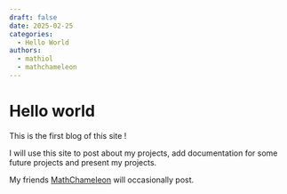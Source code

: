 ```yaml
---
draft: false
date: 2025-02-25
categories:
  - Hello World
authors:
  - mathiol
  - mathchameleon
---
```


# Hello world

This is the first blog of this site !

I will use this site to post about my projects, add documentation for some future projects and present my projects.

My friends [MathChameleon](https://github.com/MathChameleon) will occasionally post.
